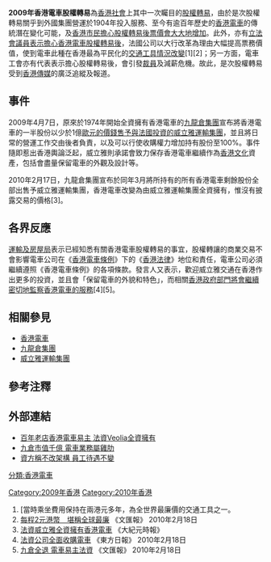 **2009年香港電車股權轉易**為[香港社會](../Page/香港社會.md "wikilink")上其中一次矚目的[股權轉易](https://zh.wikipedia.org/wiki/股權 "wikilink")，由於是次股權轉易關乎到外國集團營運於1904年投入服務、至今有逾百年歷史的[香港電車](../Page/香港電車.md "wikilink")的傳統潛在變化可能，及[香港市民擔心股權轉易後票價會大大地增加](https://zh.wikipedia.org/wiki/香港市民 "wikilink")。此外，亦有[立法會議員表示擔心香港電車股權轉易後](https://zh.wikipedia.org/wiki/立法會議員 "wikilink")，法國公司以大行改革為理由大幅提高票務價值，使到電車此種在香港最為平民化的[交通工具情況改變](https://zh.wikipedia.org/wiki/交通工具 "wikilink")\[1\]\[2\]；另一方面，電車工會亦有代表表示擔心股權轉易後，會引發[裁員](../Page/裁員.md "wikilink")及減薪危機。故此，是次股權轉易受到[香港傳媒](../Page/香港傳媒.md "wikilink")的廣泛追縱及報道。

## 事件

2009年4月7日，原來於1974年開始全資擁有香港電車的[九龍倉集團](../Page/九龍倉集團.md "wikilink")宣布將香港電車的一半股份以少於1億[歐元的價錢售予與](https://zh.wikipedia.org/wiki/歐元 "wikilink")[法國投資的](https://zh.wikipedia.org/wiki/法國 "wikilink")[威立雅運輸集團](https://zh.wikipedia.org/wiki/威立雅運輸集團 "wikilink")，並且將日常的營運工作交由後者負責，以及可以行使收購權力增加持有股份至100%。事件隨即惹出香港輿論泛起，威立雅則承諾會致力保存香港電車繼續作為[香港文化](../Page/香港文化.md "wikilink")資產，包括會盡量保留電車的外觀及設計等。

2010年2月17日，九龍倉集團宣布於同年3月將所持有的所有香港電車剩餘股份全部出售予威立雅運輸集團，香港電車改變為由威立雅運輸集團全資擁有，惟沒有披露交易的價格\[3\]。

## 各界反應

[運輸及房屋局](../Page/運輸及房屋局.md "wikilink")表示已經知悉有關香港電車股權轉易的事宜，股權轉讓的商業交易不會影響電車公司在《[香港電車條例](https://zh.wikipedia.org/wiki/香港電車條例 "wikilink")》下的《[香港法律](https://zh.wikipedia.org/wiki/香港法律 "wikilink")》地位和責任，電車公司必須繼續遵照《香港電車條例》的各項條款。發言人又表示，歡迎威立雅交通在香港作出更多的投資，並且會「保留電車的外貌和特色」，而相關[香港政府部門將會繼續密切地監察香港電車的服務](https://zh.wikipedia.org/wiki/香港政府部門 "wikilink")\[4\]\[5\]。

## 相關參見

  - [香港電車](../Page/香港電車.md "wikilink")
  - [九龍倉集團](../Page/九龍倉集團.md "wikilink")
  - [威立雅運輸集團](https://zh.wikipedia.org/wiki/威立雅運輸集團 "wikilink")

## 參考注釋

## 外部連結

  - [百年老店香港電車易主 法資Veolia全資擁有](http://www.atchinese.com/index.php?option=com_content&view=article&catid=16:2009-01-12-15-16-56&id=64348:2010-02-17-12-21-24)
  - [九倉市值千億 電車業務屬雞肋](https://web.archive.org/web/20130625193736/http://paper.wenweipo.com/2010/02/18/HK1002180012.htm)
  - [資方稱不改架構 員工待遇不變](https://web.archive.org/web/20130625082408/http://paper.wenweipo.com/2010/02/18/HK1002180010.htm)

[分類:香港電車](https://zh.wikipedia.org/wiki/分類:香港電車 "wikilink")

[Category:2009年香港](https://zh.wikipedia.org/wiki/Category:2009年香港 "wikilink") [Category:2010年香港](https://zh.wikipedia.org/wiki/Category:2010年香港 "wikilink")

1.  \[當時乘坐費用保持在兩港元多年，為全世界最廉價的交通工具之一。
2.  [每程2元港幣　堪稱全球最廉](http://paper.wenweipo.com/2010/02/18/HK1002180011.htm) 《文匯報》 2010年2月18日
3.  [法資威立雅全資擁有香港電車](http://hk.epochtimes.com/b5/10/2/18/113794.htm) 《大紀元時報》
4.  [法資公司全面收購電車](http://orientaldaily.on.cc/cnt/news/20100218/00176_046.html) 《東方日報》 2010年2月18日
5.  [九倉全退 電車易主法資](http://paper.wenweipo.com/2010/02/18/HK1002180009.htm)  《文匯報》 2010年2月18日